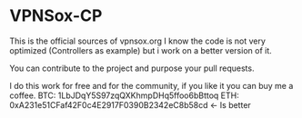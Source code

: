 # VPNSox-CP
This is the official sources of vpnsox.org
I know the code is not very optimized (Controllers as example) but i work on a better version of it.

You can contribute to the project and purpose your pull requests.

I do this work for free and for the community, if you like it you can buy me a coffee.
BTC: 1LbJDqY5S97zqQXKhmpDHq5ffoo6bBttoq
ETH: 0xA231e51CFaf42F0c4E2917F0390B2342eC8b58cd <- Is better 

